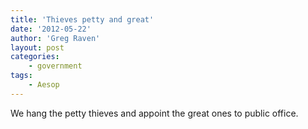```yaml
---
title: 'Thieves petty and great'
date: '2012-05-22'
author: 'Greg Raven'
layout: post
categories:
    - government
tags:
    - Aesop
---
```


We hang the petty thieves and appoint the great ones to public office.